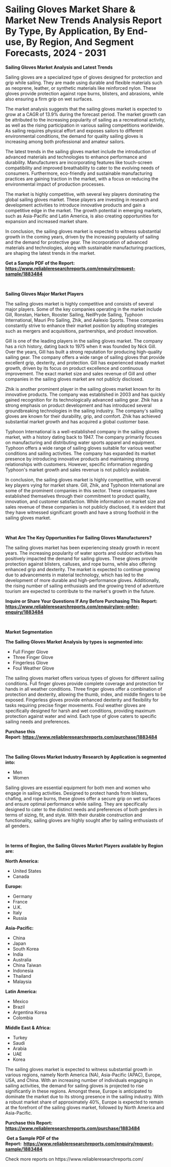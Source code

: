 <p><h1>Sailing Gloves Market Share & Market New Trends Analysis Report By Type, By Application, By End-use, By Region, And Segment Forecasts, 2024 - 2031</h1></p><p><strong>Sailing Gloves Market Analysis and Latest Trends</strong></p>
<p><p>Sailing gloves are a specialized type of gloves designed for protection and grip while sailing. They are made using durable and flexible materials such as neoprene, leather, or synthetic materials like reinforced nylon. These gloves provide protection against rope burns, blisters, and abrasions, while also ensuring a firm grip on wet surfaces.</p><p>The market analysis suggests that the sailing gloves market is expected to grow at a CAGR of 13.9% during the forecast period. The market growth can be attributed to the increasing popularity of sailing as a recreational activity, as well as the rising participation in various sailing competitions worldwide. As sailing requires physical effort and exposes sailors to different environmental conditions, the demand for quality sailing gloves is increasing among both professional and amateur sailors.</p><p>The latest trends in the sailing gloves market include the introduction of advanced materials and technologies to enhance performance and durability. Manufacturers are incorporating features like touch-screen compatibility and improved breathability to cater to the evolving needs of consumers. Furthermore, eco-friendly and sustainable manufacturing practices are gaining traction in the market, with a focus on reducing the environmental impact of production processes.</p><p>The market is highly competitive, with several key players dominating the global sailing gloves market. These players are investing in research and development activities to introduce innovative products and gain a competitive edge in the market. The growth potential in emerging markets, such as Asia-Pacific and Latin America, is also creating opportunities for expansion and increased market share.</p><p>In conclusion, the sailing gloves market is expected to witness substantial growth in the coming years, driven by the increasing popularity of sailing and the demand for protective gear. The incorporation of advanced materials and technologies, along with sustainable manufacturing practices, are shaping the latest trends in the market.</p></p>
<p><strong>Get a Sample PDF of the Report:&nbsp; <a href="https://www.reliableresearchreports.com/enquiry/request-sample/1883484">https://www.reliableresearchreports.com/enquiry/request-sample/1883484</a></strong></p>
<p>&nbsp;</p>
<p><strong>Sailing Gloves Major Market Players</strong></p>
<p><p>The sailing gloves market is highly competitive and consists of several major players. Some of the key companies operating in the market include Gill, Ronstan, Harken, Rooster Sailing, NeilPryde Sailing, Typhoon International, Mauri Pro Sailing, Zhik, and Aalexio Sports. These companies constantly strive to enhance their market position by adopting strategies such as mergers and acquisitions, partnerships, and product innovation.</p><p>Gill is one of the leading players in the sailing gloves market. The company has a rich history, dating back to 1975 when it was founded by Nick Gill. Over the years, Gill has built a strong reputation for producing high-quality sailing gear. The company offers a wide range of sailing gloves that provide excellent grip, dexterity, and protection. Gill has experienced steady market growth, driven by its focus on product excellence and continuous improvement. The exact market size and sales revenue of Gill and other companies in the sailing gloves market are not publicly disclosed.</p><p>Zhik is another prominent player in the sailing gloves market known for its innovative products. The company was established in 2003 and has quickly gained recognition for its technologically advanced sailing gear. Zhik has a strong emphasis on product development and has introduced several groundbreaking technologies in the sailing industry. The company's sailing gloves are known for their durability, grip, and comfort. Zhik has achieved substantial market growth and has acquired a global customer base.</p><p>Typhoon International is a well-established company in the sailing gloves market, with a history dating back to 1947. The company primarily focuses on manufacturing and distributing water sports apparel and equipment. Typhoon offers a wide range of sailing gloves suitable for various weather conditions and sailing activities. The company has expanded its market presence by introducing innovative products and maintaining strong relationships with customers. However, specific information regarding Typhoon's market growth and sales revenue is not publicly available.</p><p>In conclusion, the sailing gloves market is highly competitive, with several key players vying for market share. Gill, Zhik, and Typhoon International are some of the prominent companies in this sector. These companies have established themselves through their commitment to product quality, innovation, and customer satisfaction. While information on market size and sales revenue of these companies is not publicly disclosed, it is evident that they have witnessed significant growth and have a strong foothold in the sailing gloves market.</p></p>
<p>&nbsp;</p>
<p><strong>What Are The Key Opportunities For Sailing Gloves Manufacturers?</strong></p>
<p><p>The sailing gloves market has been experiencing steady growth in recent years. The increasing popularity of water sports and outdoor activities has positively impacted the demand for sailing gloves. These gloves provide protection against blisters, calluses, and rope burns, while also offering enhanced grip and dexterity. The market is expected to continue growing due to advancements in material technology, which has led to the development of more durable and high-performance gloves. Additionally, the rising number of sailing enthusiasts and the growing trend of adventure tourism are expected to contribute to the market's growth in the future.</p></p>
<p><strong>Inquire or Share Your Questions If Any Before Purchasing This Report: <a href="https://www.reliableresearchreports.com/enquiry/pre-order-enquiry/1883484">https://www.reliableresearchreports.com/enquiry/pre-order-enquiry/1883484</a></strong></p>
<p>&nbsp;</p>
<p><strong>Market Segmentation</strong></p>
<p><strong>The Sailing Gloves Market Analysis by types is segmented into:</strong></p>
<p><ul><li>Full Finger Glove</li><li>Three Finger Glove</li><li>Fingerless Glove</li><li>Foul Weather Glove</li></ul></p>
<p><p>The sailing gloves market offers various types of gloves for different sailing conditions. Full finger gloves provide complete coverage and protection for hands in all weather conditions. Three finger gloves offer a combination of protection and dexterity, allowing the thumb, index, and middle fingers to be exposed. Fingerless gloves provide enhanced dexterity and flexibility for tasks requiring precise finger movements. Foul weather gloves are specifically designed for harsh and wet conditions, providing maximum protection against water and wind. Each type of glove caters to specific sailing needs and preferences.</p></p>
<p><strong>Purchase this Report:&nbsp;<a href="https://www.reliableresearchreports.com/purchase/1883484">https://www.reliableresearchreports.com/purchase/1883484</a></strong></p>
<p>&nbsp;</p>
<p><strong>The Sailing Gloves Market Industry Research by Application is segmented into:</strong></p>
<p><ul><li>Men</li><li>Women</li></ul></p>
<p><p>Sailing gloves are essential equipment for both men and women who engage in sailing activities. Designed to protect hands from blisters, chafing, and rope burns, these gloves offer a secure grip on wet surfaces and ensure optimal performance while sailing. They are specifically designed to cater to the distinct needs and preferences of both genders in terms of sizing, fit, and style. With their durable construction and functionality, sailing gloves are highly sought after by sailing enthusiasts of all genders.</p></p>
<p>&nbsp;</p>
<p><strong>In terms of Region, the Sailing Gloves Market Players available by Region are:</strong></p>
<p>
    <p> <strong> North America: </strong>
        <ul>
            <li>United States</li>
            <li>Canada</li>
        </ul>
        </p> 
    <p> <strong> Europe: </strong>
        <ul>
            <li>Germany</li>
            <li>France</li>
            <li>U.K.</li>
            <li>Italy</li>
            <li>Russia</li>
        </ul>
        </p> 
    <p> <strong> Asia-Pacific: </strong>
        <ul>
            <li>China</li>
            <li>Japan</li>
            <li>South Korea</li>
            <li>India</li>
            <li>Australia</li>
            <li>China Taiwan</li>
            <li>Indonesia</li>
            <li>Thailand</li>
            <li>Malaysia</li>
        </ul>
        </p> 
    <p> <strong> Latin America: </strong>
        <ul>
            <li>Mexico</li>
            <li>Brazil</li>
            <li>Argentina Korea</li>
            <li>Colombia</li>
        </ul>
        </p> 
    <p> <strong> Middle East & Africa: </strong>
        <ul>
            <li>Turkey</li>
            <li>Saudi</li>
            <li>Arabia</li>
            <li>UAE</li>
            <li>Korea</li>
        </ul>
    </p>
    </p>
<p><p>The sailing gloves market is expected to witness substantial growth in various regions, namely North America (NA), Asia-Pacific (APAC), Europe, USA, and China. With an increasing number of individuals engaging in sailing activities, the demand for sailing gloves is projected to rise significantly in these regions. Amongst these, Europe is anticipated to dominate the market due to its strong presence in the sailing industry. With a robust market share of approximately 40%, Europe is expected to remain at the forefront of the sailing gloves market, followed by North America and Asia-Pacific.</p></p>
<p><strong>Purchase this Report: <a href="https://www.reliableresearchreports.com/purchase/1883484">https://www.reliableresearchreports.com/purchase/1883484</a></strong></p>
<p>&nbsp;<strong>Get a Sample PDF of the Report:&nbsp;&nbsp;<a href="https://www.reliableresearchreports.com/enquiry/request-sample/1883484">https://www.reliableresearchreports.com/enquiry/request-sample/1883484</a></strong></p>
<p><strong></strong></p>
<p>Check more reports on https://www.reliableresearchreports.com/</p>